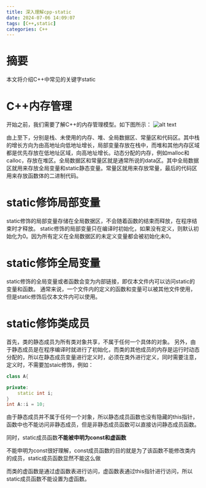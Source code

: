 ```yaml
---
title: 深入理解cpp-static
date: 2024-07-06 14:09:07
tags: [C++,static]
categories: C++
---
```


# 摘要
本文将介绍C++中常见的关键字static

# C++内存管理
开始之前，我们需要了解C++的内存管理模型。如下图所示：
![alt text](/images/cpp_static-image.png)

由上至下，分别是栈、未使用的内存、堆、全局数据区、常量区和代码区。其中栈的增长方向为由高地址向低地址增长，局部变量存放在栈中，而堆和其他内存区域都是优先存放在低地址区域，向高地址增长。动态分配的内存，例如malloc和calloc，存放在堆区。全局数据区和常量区就是通常所说的data区。其中全局数据区就用来存放全局变量和static静态变量。常量区就用来存放常量，最后的代码区用来存放函数体的二进制代码。

# static修饰局部变量
static修饰的局部变量存储在全局数据区，不会随着函数的结束而释放，在程序结束时才释放。
static修饰的局部变量只在编译时初始化，如果没有定义，则默认初始化为0。因为所有定义在全局数据区的未定义变量都会被初始化未0。

# static修饰全局变量
static修饰的全局变量或者函数会变为内部链接，即仅本文件内可以访问static的变量和函数。 通常来说，一个文件内的定义的函数和变量可以被其他文件使用，但是static修饰后仅本文件内可以使用。

# static修饰类成员
首先，类的静态成员为所有类对象共享，不属于任何一个具体的对象。
另外，由于静态成员是在程序编译时就进行了初始化，而类的其他成员的内存是运行时动态分配的，所以在静态成员变量进行定义时，必须在类外进行定义，同时需要注意，定义时，不需要加staic修饰，例如：
```c++
class A{

private:
    static int i;
}
int A::i = 10;
```

由于静态成员并不属于任何一个对象，所以静态成员函数也没有隐藏的this指针，函数中也不能访问非静态成员，但是非静态成员函数可以直接访问静态成员函数。

同时，static成员函数**不能被申明为const和虚函数**

不能申明为const很好理解，const成员函数的目的就是为了该函数不能修改类内的成员，static成员函数显然不能这么做

而类的虚函数是通过虚函数表进行访问，虚函数表通过this指针进行访问，所以static成员函数不能设置为虚函数。
